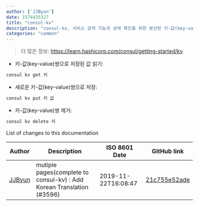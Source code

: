 ```yaml
---
author: ['JJByun']
date: 1574435327
title: "consul-kv"
description: "consul-kv, 서비스 검색 기능과 상태 확인을 위한 분산된 키-값(key-value)쌍 저장."
categories: "common"
---
```

> 더 많은 정보: <https://learn.hashicorp.com/consul/getting-started/kv>.

- 키-값(key-value)쌍으로 저장된 값 읽기:

```bash
consul kv get 키
```

- 새로운 키-값(key-value)쌍으로 저장:

```bash
consul kv put 키 값
```

- 키-값(key-value)쌍 제거:

```bash
consul kv delete 키
```
List of changes to this documentation


Author | Description | ISO 8601 Date | GitHub link
------|-----|-----|-----
[JJByun](mailto:jd0909@naver.com) | mutiple pages(complete to consul-kv) : Add Korean Translation (#3596) | 2019-11-22T16:08:47 | [21c755e52ade](https://github.com/tldr-pages/tldr/commit/21c755e52ade9452392011d02ec34fbb1dfa4db5)

